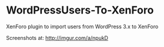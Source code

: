 WordPressUsers-To-XenForo
=========================

XenForo plugin to import users from WordPress 3.x to XenForo

Screenshots at: http://imgur.com/a/npukD
